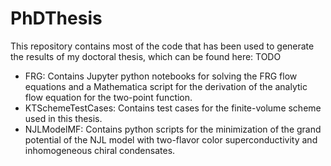# PhDThesis

This repository contains most of the code that has been used to generate the results of my doctoral thesis, which can be found here: TODO

- FRG: Contains Jupyter python notebooks for solving the FRG flow equations and a Mathematica script for the derivation of the analytic flow equation for the two-point function.
- KTSchemeTestCases: Contains test cases for the finite-volume scheme used in this thesis.
- NJLModelMF: Contains python scripts for the minimization of the grand potential of the NJL model with two-flavor color superconductivity and inhomogeneous chiral condensates.
